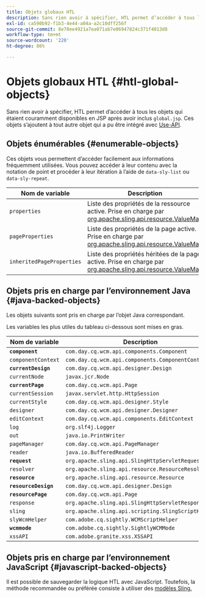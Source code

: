 ```yaml
---
title: Objets globaux HTL
description: Sans rien avoir à spécifier, HTL permet d’accéder à tous les objets qui étaient couramment disponibles en JSP après avoir inclus global.jsp.
exl-id: ca590b92-f1b3-4e44-a04a-a2c10dff256f
source-git-commit: 8e70ee4921a7ea071ab7e06947824c371f4013d8
workflow-type: tm+mt
source-wordcount: '220'
ht-degree: 86%

---
```


# Objets globaux HTL {#htl-global-objects}

Sans rien avoir à spécifier, HTL permet d’accéder à tous les objets qui étaient couramment disponibles en JSP après avoir inclus `global.jsp`. Ces objets s’ajoutent à tout autre objet qui a pu être intégré avec [Use-API](use-api.md).

## Objets énumérables {#enumerable-objects}

Ces objets vous permettent d’accéder facilement aux informations fréquemment utilisées. Vous pouvez accéder à leur contenu avec la notation de point et procéder à leur itération à l’aide de `data-sly-list` ou `data-sly-repeat`.

| Nom de variable | Description |
|--- |--- |
| `properties` | Liste des propriétés de la ressource active. Prise en charge par [org.apache.sling.api.resource.ValueMap](https://helpx.adobe.com/fr/experience-manager/6-5/sites/developing/using/reference-materials/javadoc/org/apache/sling/api/resource/ValueMap.html) |
| `pageProperties` | Liste des propriétés de la page active. Prise en charge par [org.apache.sling.api.resource.ValueMap](https://helpx.adobe.com/experience-manager/6-5/sites/developing/using/reference-materials/javadoc/org/apache/sling/api/resource/ValueMap.html) |
| `inheritedPageProperties` | Liste des propriétés héritées de la page active. Prise en charge par [org.apache.sling.api.resource.ValueMap](https://helpx.adobe.com/experience-manager/6-5/sites/developing/using/reference-materials/javadoc/org/apache/sling/api/resource/ValueMap.html) |

## Objets pris en charge par l’environnement Java {#java-backed-objects}

Les objets suivants sont pris en charge par l’objet Java correspondant.

Les variables les plus utiles du tableau ci-dessous sont mises en gras.

| Nom de variable | Description |
|---|---|
| **`component`** | `com.day.cq.wcm.api.components.Component` |
| `componentContext` | `com.day.cq.wcm.api.components.ComponentContext` |
| **`currentDesign`** | `com.day.cq.wcm.api.designer.Design` |
| `currentNode` | `javax.jcr.Node` |
| **`currentPage`** | `com.day.cq.wcm.api.Page` |
| `currentSession` | `javax.servlet.http.HttpSession` |
| `currentStyle` | `com.day.cq.wcm.api.designer.Style` |
| `designer` | `com.day.cq.wcm.api.designer.Designer` |
| `editContext` | `com.day.cq.wcm.api.components.EditContext` |
| `log` | `org.slf4j.Logger` |
| `out` | `java.io.PrintWriter` |
| `pageManager` | `com.day.cq.wcm.api.PageManager` |
| `reader` | `java.io.BufferedReader` |
| **`request`** | `org.apache.sling.api.SlingHttpServletRequest` |
| `resolver` | `org.apache.sling.api.resource.ResourceResolver` |
| **`resource`** | `org.apache.sling.api.resource.Resource` |
| **`resourceDesign`** | `com.day.cq.wcm.api.designer.Design` |
| **`resourcePage`** | `com.day.cq.wcm.api.Page` |
| `response` | `org.apache.sling.api.SlingHttpServletResponse` |
| `sling` | `org.apache.sling.api.scripting.SlingScriptHelper` |
| `slyWcmHelper` | `com.adobe.cq.sightly.WCMScriptHelper` |
| **`wcmmode`** | `com.adobe.cq.sightly.SightlyWCMMode` |
| `xssAPI` | `com.adobe.granite.xss.XSSAPI` |

## Objets pris en charge par l’environnement JavaScript {#javascript-backed-objects}

Il est possible de sauvegarder la logique HTL avec JavaScript. Toutefois, la méthode recommandée ou préférée consiste à utiliser des [modèles Sling.](https://sling.apache.org/documentation/bundles/models.html)

<!-- 

Comment Type: draft

<p> </p> 
<p>JS-specific context variables: These supply access to asynchronous implementations of all the Java objects listed below). To write HTL code that is portable to granite.js, you must use the variables provided by aem and sly, not the native Java variables.</p> 
<ul> 
 <li>wcm
  <ul> 
   <li>currentPage</li> 
   <li>nativePage: [com.day.cq.wcm.apiPage]</li> 
   <li>properties: {<i>enumerable</i>}</li> 
  </ul> </li> 
 <li>granite
  <ul> 
   <li>request
    <ul> 
     <li>parameters: {<i>enumerable</i>}</li> 
     <li>nativeRequest: [org.apache.sling.scripting.core.impl.helper.OnDemandReaderRequest]</li> 
     <li>pathInfo
      <ul> 
       <li>nativePathInfo: [SlingRequestPathInfo: path='/content/geometrixx/en/jcr:content/par/text', selectorString='null', extension='html', suffix='null']</li> 
      </ul> </li> 
    </ul> </li> 
   <li>resource
    <ul> 
     <li>nativeResource: [Paragraph, path=/content/geometrixx/en/jcr:content/par/text, type=wcm/foundation/components/text, cssClass=default, column=0/0, diffInfo=[null], resource=[JcrNodeResource, type=wcm/foundation/components/text, superType=null, path=/content/geometrixx/en/jcr:content/par/text]]</li> 
     <li>path: "/content/geometrixx/en/jcr:content/par/text"</li> 
     <li>properties: {sling:resourceType,jcr:created,jcr:lastModified,jcr:createdBy, textIsRich,jcr:lastModifiedBy,jcr:primaryType}</li> 
    </ul> </li> 
   <li>properties: {sling:resourceType,jcr:created,jcr:lastModified,jcr:createdBy, textIsRich,jcr:lastModifiedBy,jcr:primaryType}</li> 
  </ul> </li> 
</ul> 
<p>JS specific non-HTL related variables. Present due to JS-implementation. Generally not used in templating:</p> 
<ul> 
 <li>console: JS Object</li> 
 <li>exports: JS Object</li> 
 <li>module: JS Object</li> 
 <li>setImmediate: JS Function</li> 
 <li>setTimeout: JS Function</li> 
 <li>use: JS Function</li> 
</ul>
-->
